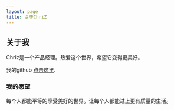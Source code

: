 ```yaml
---
layout: page
title: 关于ChriZ
---
```

## 关于我
Chriz是一个产品经理。热爱这个世界，希望它变得更美好。

我的github [点击这里](https://github.com/ChrisVincent).


### 我的愿望
每个人都能平等的享受美好的世界。让每个人都能过上更有质量的生活。
